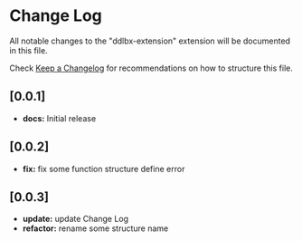 # Change Log

All notable changes to the "ddlbx-extension" extension will be documented in this file.

Check [Keep a Changelog](http://keepachangelog.com/) for recommendations on how to structure this file.

## [0.0.1]

* **docs:**     Initial release

## [0.0.2]

* **fix:**      fix some function structure define error

## [0.0.3]

* **update:**   update Change Log
* **refactor:** rename some structure name    